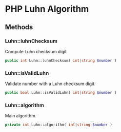 # PHP Luhn Algorithm

## Methods

### Luhn::luhnChecksum

Compute Luhn checksum digit

```php
public int Luhn::luhnChecksum( int|string $number )
```

### Luhn::isValidLuhn

Validate number with a Luhn checksum digit.

```php
public bool Luhn::isValidLuhn( int|string $number )
```

### Luhn::algorithm

Main algorithm.

```php
private int Luhn::algorithm( int|string $number )
```
